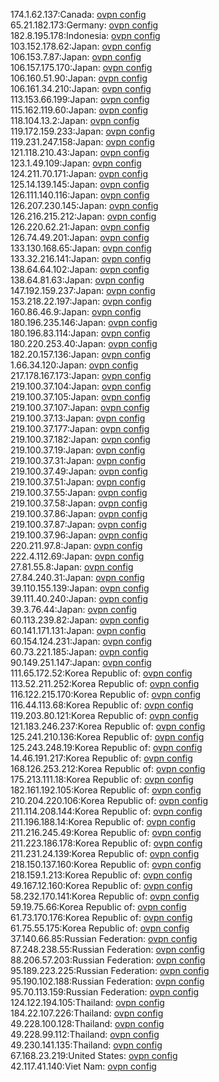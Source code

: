 174.1.62.137:Canada: [ovpn config](vpn/174_1_62_137.ovpn)  
65.21.182.173:Germany: [ovpn config](vpn/65_21_182_173.ovpn)  
182.8.195.178:Indonesia: [ovpn config](vpn/182_8_195_178.ovpn)  
103.152.178.62:Japan: [ovpn config](vpn/103_152_178_62.ovpn)  
106.153.7.87:Japan: [ovpn config](vpn/106_153_7_87.ovpn)  
106.157.175.170:Japan: [ovpn config](vpn/106_157_175_170.ovpn)  
106.160.51.90:Japan: [ovpn config](vpn/106_160_51_90.ovpn)  
106.161.34.210:Japan: [ovpn config](vpn/106_161_34_210.ovpn)  
113.153.66.199:Japan: [ovpn config](vpn/113_153_66_199.ovpn)  
115.162.119.60:Japan: [ovpn config](vpn/115_162_119_60.ovpn)  
118.104.13.2:Japan: [ovpn config](vpn/118_104_13_2.ovpn)  
119.172.159.233:Japan: [ovpn config](vpn/119_172_159_233.ovpn)  
119.231.247.158:Japan: [ovpn config](vpn/119_231_247_158.ovpn)  
121.118.210.43:Japan: [ovpn config](vpn/121_118_210_43.ovpn)  
123.1.49.109:Japan: [ovpn config](vpn/123_1_49_109.ovpn)  
124.211.70.171:Japan: [ovpn config](vpn/124_211_70_171.ovpn)  
125.14.139.145:Japan: [ovpn config](vpn/125_14_139_145.ovpn)  
126.111.140.116:Japan: [ovpn config](vpn/126_111_140_116.ovpn)  
126.207.230.145:Japan: [ovpn config](vpn/126_207_230_145.ovpn)  
126.216.215.212:Japan: [ovpn config](vpn/126_216_215_212.ovpn)  
126.220.62.21:Japan: [ovpn config](vpn/126_220_62_21.ovpn)  
126.74.49.201:Japan: [ovpn config](vpn/126_74_49_201.ovpn)  
133.130.168.65:Japan: [ovpn config](vpn/133_130_168_65.ovpn)  
133.32.216.141:Japan: [ovpn config](vpn/133_32_216_141.ovpn)  
138.64.64.102:Japan: [ovpn config](vpn/138_64_64_102.ovpn)  
138.64.81.63:Japan: [ovpn config](vpn/138_64_81_63.ovpn)  
147.192.159.237:Japan: [ovpn config](vpn/147_192_159_237.ovpn)  
153.218.22.197:Japan: [ovpn config](vpn/153_218_22_197.ovpn)  
160.86.46.9:Japan: [ovpn config](vpn/160_86_46_9.ovpn)  
180.196.235.146:Japan: [ovpn config](vpn/180_196_235_146.ovpn)  
180.196.83.114:Japan: [ovpn config](vpn/180_196_83_114.ovpn)  
180.220.253.40:Japan: [ovpn config](vpn/180_220_253_40.ovpn)  
182.20.157.136:Japan: [ovpn config](vpn/182_20_157_136.ovpn)  
1.66.34.120:Japan: [ovpn config](vpn/1_66_34_120.ovpn)  
217.178.167.173:Japan: [ovpn config](vpn/217_178_167_173.ovpn)  
219.100.37.104:Japan: [ovpn config](vpn/219_100_37_104.ovpn)  
219.100.37.105:Japan: [ovpn config](vpn/219_100_37_105.ovpn)  
219.100.37.107:Japan: [ovpn config](vpn/219_100_37_107.ovpn)  
219.100.37.13:Japan: [ovpn config](vpn/219_100_37_13.ovpn)  
219.100.37.177:Japan: [ovpn config](vpn/219_100_37_177.ovpn)  
219.100.37.182:Japan: [ovpn config](vpn/219_100_37_182.ovpn)  
219.100.37.19:Japan: [ovpn config](vpn/219_100_37_19.ovpn)  
219.100.37.31:Japan: [ovpn config](vpn/219_100_37_31.ovpn)  
219.100.37.49:Japan: [ovpn config](vpn/219_100_37_49.ovpn)  
219.100.37.51:Japan: [ovpn config](vpn/219_100_37_51.ovpn)  
219.100.37.55:Japan: [ovpn config](vpn/219_100_37_55.ovpn)  
219.100.37.58:Japan: [ovpn config](vpn/219_100_37_58.ovpn)  
219.100.37.86:Japan: [ovpn config](vpn/219_100_37_86.ovpn)  
219.100.37.87:Japan: [ovpn config](vpn/219_100_37_87.ovpn)  
219.100.37.96:Japan: [ovpn config](vpn/219_100_37_96.ovpn)  
220.211.97.8:Japan: [ovpn config](vpn/220_211_97_8.ovpn)  
222.4.112.69:Japan: [ovpn config](vpn/222_4_112_69.ovpn)  
27.81.55.8:Japan: [ovpn config](vpn/27_81_55_8.ovpn)  
27.84.240.31:Japan: [ovpn config](vpn/27_84_240_31.ovpn)  
39.110.155.139:Japan: [ovpn config](vpn/39_110_155_139.ovpn)  
39.111.40.240:Japan: [ovpn config](vpn/39_111_40_240.ovpn)  
39.3.76.44:Japan: [ovpn config](vpn/39_3_76_44.ovpn)  
60.113.239.82:Japan: [ovpn config](vpn/60_113_239_82.ovpn)  
60.141.171.131:Japan: [ovpn config](vpn/60_141_171_131.ovpn)  
60.154.124.231:Japan: [ovpn config](vpn/60_154_124_231.ovpn)  
60.73.221.185:Japan: [ovpn config](vpn/60_73_221_185.ovpn)  
90.149.251.147:Japan: [ovpn config](vpn/90_149_251_147.ovpn)  
111.65.172.52:Korea Republic of: [ovpn config](vpn/111_65_172_52.ovpn)  
113.52.211.252:Korea Republic of: [ovpn config](vpn/113_52_211_252.ovpn)  
116.122.215.170:Korea Republic of: [ovpn config](vpn/116_122_215_170.ovpn)  
116.44.113.68:Korea Republic of: [ovpn config](vpn/116_44_113_68.ovpn)  
119.203.80.121:Korea Republic of: [ovpn config](vpn/119_203_80_121.ovpn)  
121.183.246.237:Korea Republic of: [ovpn config](vpn/121_183_246_237.ovpn)  
125.241.210.136:Korea Republic of: [ovpn config](vpn/125_241_210_136.ovpn)  
125.243.248.19:Korea Republic of: [ovpn config](vpn/125_243_248_19.ovpn)  
14.46.191.217:Korea Republic of: [ovpn config](vpn/14_46_191_217.ovpn)  
168.126.253.212:Korea Republic of: [ovpn config](vpn/168_126_253_212.ovpn)  
175.213.111.18:Korea Republic of: [ovpn config](vpn/175_213_111_18.ovpn)  
182.161.192.105:Korea Republic of: [ovpn config](vpn/182_161_192_105.ovpn)  
210.204.220.106:Korea Republic of: [ovpn config](vpn/210_204_220_106.ovpn)  
211.114.208.144:Korea Republic of: [ovpn config](vpn/211_114_208_144.ovpn)  
211.196.188.14:Korea Republic of: [ovpn config](vpn/211_196_188_14.ovpn)  
211.216.245.49:Korea Republic of: [ovpn config](vpn/211_216_245_49.ovpn)  
211.223.186.178:Korea Republic of: [ovpn config](vpn/211_223_186_178.ovpn)  
211.231.24.139:Korea Republic of: [ovpn config](vpn/211_231_24_139.ovpn)  
218.150.137.160:Korea Republic of: [ovpn config](vpn/218_150_137_160.ovpn)  
218.159.1.213:Korea Republic of: [ovpn config](vpn/218_159_1_213.ovpn)  
49.167.12.160:Korea Republic of: [ovpn config](vpn/49_167_12_160.ovpn)  
58.232.170.141:Korea Republic of: [ovpn config](vpn/58_232_170_141.ovpn)  
59.19.75.66:Korea Republic of: [ovpn config](vpn/59_19_75_66.ovpn)  
61.73.170.176:Korea Republic of: [ovpn config](vpn/61_73_170_176.ovpn)  
61.75.55.175:Korea Republic of: [ovpn config](vpn/61_75_55_175.ovpn)  
37.140.66.85:Russian Federation: [ovpn config](vpn/37_140_66_85.ovpn)  
87.248.238.55:Russian Federation: [ovpn config](vpn/87_248_238_55.ovpn)  
88.206.57.203:Russian Federation: [ovpn config](vpn/88_206_57_203.ovpn)  
95.189.223.225:Russian Federation: [ovpn config](vpn/95_189_223_225.ovpn)  
95.190.102.188:Russian Federation: [ovpn config](vpn/95_190_102_188.ovpn)  
95.70.113.159:Russian Federation: [ovpn config](vpn/95_70_113_159.ovpn)  
124.122.194.105:Thailand: [ovpn config](vpn/124_122_194_105.ovpn)  
184.22.107.226:Thailand: [ovpn config](vpn/184_22_107_226.ovpn)  
49.228.100.128:Thailand: [ovpn config](vpn/49_228_100_128.ovpn)  
49.228.99.112:Thailand: [ovpn config](vpn/49_228_99_112.ovpn)  
49.230.141.135:Thailand: [ovpn config](vpn/49_230_141_135.ovpn)  
67.168.23.219:United States: [ovpn config](vpn/67_168_23_219.ovpn)  
42.117.41.140:Viet Nam: [ovpn config](vpn/42_117_41_140.ovpn)  

